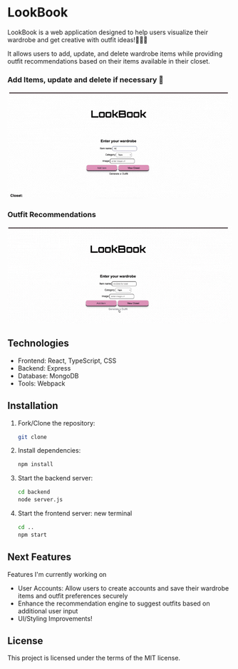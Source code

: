 # LookBook

LookBook is a web application designed to help users visualize their wardrobe and get creative with outfit ideas!👗👚👖

It allows users to add, update, and delete wardrobe items while providing outfit recommendations based on their items available in their closet.

### Add Items, update and delete if necessary 👚

![LookBook site](./frontend/assets/lookbook1.gif)

### Outfit Recommendations

![LookBook site](./frontend/assets/lookbook2.gif)

## Technologies

- Frontend: React, TypeScript, CSS
- Backend: Express
- Database: MongoDB
- Tools: Webpack

## Installation

1. Fork/Clone the repository:

   ```bash
   git clone
   ```

2. Install dependencies:

   ```bash
   npm install
   ```

3. Start the backend server:

   ```bash
   cd backend
   node server.js
   ```

4. Start the frontend server:
   new terminal
   ```bash
   cd ..
   npm start
   ```

## Next Features

Features I'm currently working on

- User Accounts: Allow users to create accounts and save their wardrobe items and outfit preferences securely
- Enhance the recommendation engine to suggest outfits based on additional user input
- UI/Styling Improvements!

## License

This project is licensed under the terms of the MIT license.
